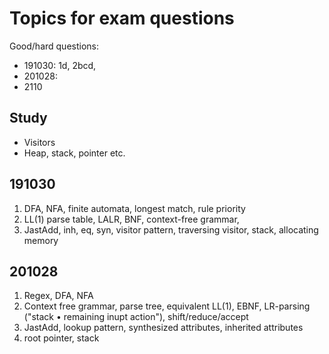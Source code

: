 # Topics for exam questions 

Good/hard questions: 
- 191030: 1d, 2bcd, 
- 201028:
- 2110

## Study 
- Visitors 
- Heap, stack, pointer etc.

## 191030

1. DFA, NFA, finite automata, longest match, rule priority
2. LL(1) parse table, LALR, BNF, context-free grammar, 
3. JastAdd, inh, eq, syn, visitor pattern, traversing visitor, stack, allocating memory

## 201028

1. Regex, DFA, NFA
2. Context free grammar, parse tree, equivalent LL(1), EBNF, LR-parsing ("stack • remaining inupt  action"), shift/reduce/accept
3. JastAdd, lookup pattern, synthesized attributes, inherited attributes 
4. root pointer, stack